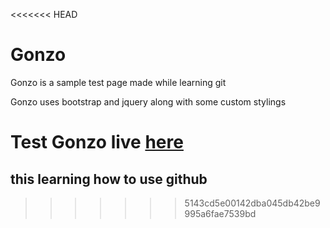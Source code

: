 <<<<<<< HEAD
# Gonzo

Gonzo is a sample test page made while learning git 

Gonzo uses bootstrap and jquery along with some custom stylings 

Test Gonzo live [here]('http://tutor.parseapp.com/')
=======
## this learning how to use github
>>>>>>> 5143cd5e00142dba045db42be9995a6fae7539bd
